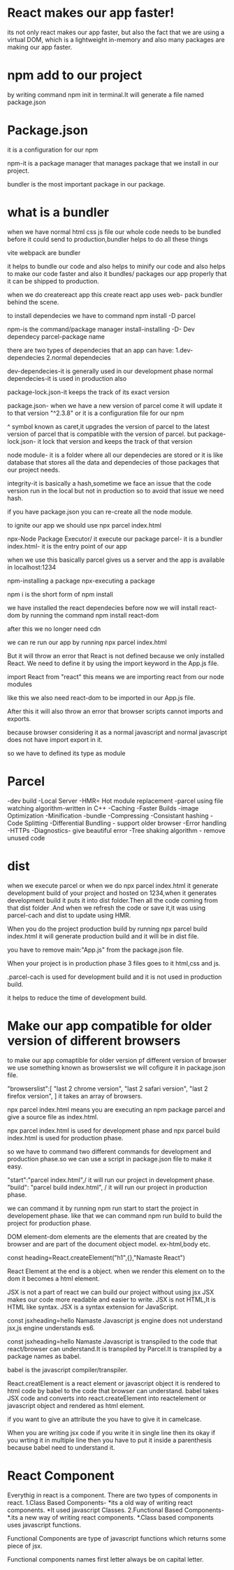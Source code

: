 # React makes our app faster!

its not only react makes our app faster, but also the fact that we are using a virtual DOM, which is a lightweight in-memory and also many packages are making our app faster.

# npm add to our project

by writing command npm init in terminal.It will generate a file named package.json


# Package.json

it is a configuration for our npm

npm-it is a package manager that manages package that we install in our project.

bundler is the most important package in our package.

# what is a bundler

when we have normal html css js file our whole code needs to be bundled before it could send to production,bundler helps to do all these things

vite webpack are bundler

it helps to bundle our code and also helps to minify our code and also helps to make our code faster and also it bundles/ packages our app properly that it can be shipped to production.

when we do createreact app this create react app uses web- pack bundler behind the scene.

to install dependecies we have to command npm install -D parcel

npm-is the command/package manager
install-installing 
-D- Dev dependecy
parcel-package name

there are two types of dependecies that an app can have:
1.dev-dependecies
2.normal dependecies

dev-dependecies-it is generally used in our development phase
normal dependecies-it is used in production also

package-lock.json-it keeps the track of its exact version

package.json- when we have a new version of parcel come it will update it to that version "^2.3.8" or it is a configuration file for our npm

^ symbol known as caret,it upgrades the version of parcel to the latest version of parcel that is compatible with the version of parcel.
but package-lock.json- it lock that version and keeps the track of that version

node module- it is a folder where all our dependecies are stored or it is like database that stores all the data and dependecies of those packages that our project needs.

integrity-it is basically a hash,sometime we face an issue that the code version  run in the local but not in production so to avoid that issue we need hash.


if you have package.json you can re-create all the node module.

to ignite our app we should use npx parcel index.html

npx-Node Package Executor/ it execute our package
parcel- it is a bundler
index.html- it is the entry point of our app

when we use this basically parcel gives us a server and the app is available in localhost:1234

npm-installing a package
npx-executing a  package

 npm i is the short form of npm install

 we have installed the react dependecies before now we will install react-dom by running the command npm install react-dom

 after this we no longer need cdn

 we can re run our app by running npx parcel index.html

But it will throw an error that React is not defined because we only installed React. We need to define it by using the import keyword in the App.js file.

import React from "react" this means we are importing react from our node modules

like this we also need react-dom to be imported in our App.js file.

After this it will also throw an error that browser scripts cannot imports and exports.

because browser considering it as a normal javascript and normal javascript does not have import export  in it.

so we have to defined its type as module
 
# Parcel

-dev build
-Local Server
-HMR= Hot module replacement
-parcel using file watching algorithm-written in C++
-Caching -Faster Builds
-image Optimization
-Minification
-bundle
-Compressing
-Consistant hashing
-Code Splitting
-Differential Bundling - support older browser
-Error handling
-HTTPs
-Diagnostics- give beautiful error
-Tree shaking algorithm - remove unused code

# dist
when we execute parcel or when we do npx parcel index.html it generate development build of your project and hosted on 1234,when it generates development build it puts it into dist folder.Then all the code coming from that dist folder .And when we refresh the code or save it,it was using parcel-cach and dist to update using HMR.

When you do the project production build by running npx parcel build index.html it will generate production build and it will be in dist file.

you have to remove main:"App.js" from the package.json file.

When your project is in production phase 3 files goes to it html,css and js.

.parcel-cach is used for development build and it is not used in production build.

it helps to reduce the time of development build.


# Make our app compatible for older version of different browsers

to make our app comaptible for older version pf different version of browser we use something known as browserslist
we will cofigure it in package.json file.

"browserslist":[
    "last 2 chrome version",
    "last 2 safari version",
    "last 2 firefox version",
]
it takes an array of browsers.


npx parcel index.html means you are executing an npm  package parcel and give a source file as index.html.


npx parcel index.html is used for development phase and npx parcel build index.html is used for production phase.

so we have to command two different commands for development and production phase.so we can use a script in package.json file to make it easy.

 "start":"parcel index.html",/ it will run our project in development phase.
"build": "parcel build index.html", / it will run our project in production phase.

we can command it by running npm run start to start the project in developement phase.
like that we can command npm run build to build the project for production phase.

DOM element-dom elements are the elements that are created by the browser and are part of the document object model.
ex-html,body etc.

<!-- React Element -->

const heading=React.createElement("h1",{},"Namaste React")

React Element at the end is a object.
when we render this element on to the dom it becomes a html element.

JSX is not a part of react
we can build our project without using jsx
JSX makes our code more readable and easier to write.
JSX is not HTML,It is HTML like syntax.
JSX is a syntax extension for JavaScript.

const jsxheading=<h>hello Namaste Javascript</h>
js engine does not understand jsx,js engine understands es6.

const jsxheading=<h>hello Namaste Javascript</h> is transpiled to the code that react/browser can understand.It is transpiled by Parcel.It is transpiled by a package names as babel.

babel is the javascript compiler/transpiler.

React.creatElement is a react element or javascript object it is rendered to html code by babel to the code that browser can understand.
babel takes JSX code and converts into react.createElement into reactelement or javascript object and rendered as html element.

if you want to give an attribute the you have to give it in camelcase.

When you are writing jsx code if you write it in single line then its okay if you wrting it in multiple line then you have to put it inside a parenthesis because babel need to understand it.


# React Component

Everythig in react is a component.
There are two types of components in react.
1.Class Based Components-
*its a old way of writing react components.
*It used javascript Classes.
2.Functional Based Components-
*.its a new way of writing react components.
*.Class based components uses javascript functions.

Functional Components are type of javascript functions which returns 
some piece of jsx.

Functional components names first letter always be on capital letter.







 